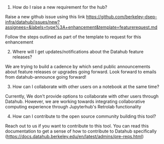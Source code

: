 1. How do I raise a new requirement for the hub?

Raise a new github issue using this link https://github.com/berkeley-dsep-infra/datahub/issues/new?assignees=&labels=type%3A+enhancement&template=featurerequest.md

Follow the steps outlined as part of the template to request for this enhancement

2. Where will I get updates/notifications about the Datahub feature releases?

We are trying to build a cadence by which send public announcements about feature releases or upgrades going forward. Look forward to emails from datahub-announce going forward!
 
3. How can I collaborate with other users on a notebook at the same time?

Currently, We don't provide options to collaborate with other users through Datahub. However, we are working towards integrating collaborative computing experience through Jupyterhub's Retrolab functionality

4. How can I contribute to the open source community building this tool?

Reach out to us if you want to contribute to this tool. You can read this documentation to get a sense of how to contribute to Datahub specifically (https://docs.datahub.berkeley.edu/en/latest/admins/pre-reqs.html)
